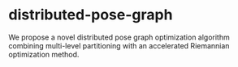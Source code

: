 # distributed-pose-graph
We propose a novel distributed pose graph optimization algorithm combining multi-level partitioning with an accelerated Riemannian optimization method.
